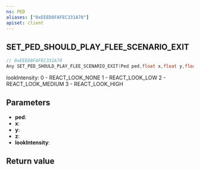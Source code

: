 ```yaml
---
ns: PED
aliases: ["0xEEED8FAFEC331A70"]
apiset: client
---
```

## SET_PED_SHOULD_PLAY_FLEE_SCENARIO_EXIT

```c
// 0xEEED8FAFEC331A70
Any SET_PED_SHOULD_PLAY_FLEE_SCENARIO_EXIT(Ped ped,float x,float y,float z,int lookIntensity);
```

lookIntensity:
0 - REACT_LOOK_NONE
1 - REACT_LOOK_LOW
2 - REACT_LOOK_MEDIUM
3 - REACT_LOOK_HIGH

## Parameters
* **ped**:
* **x**:
* **y**:
* **z**:
* **lookIntensity**:

## Return value


